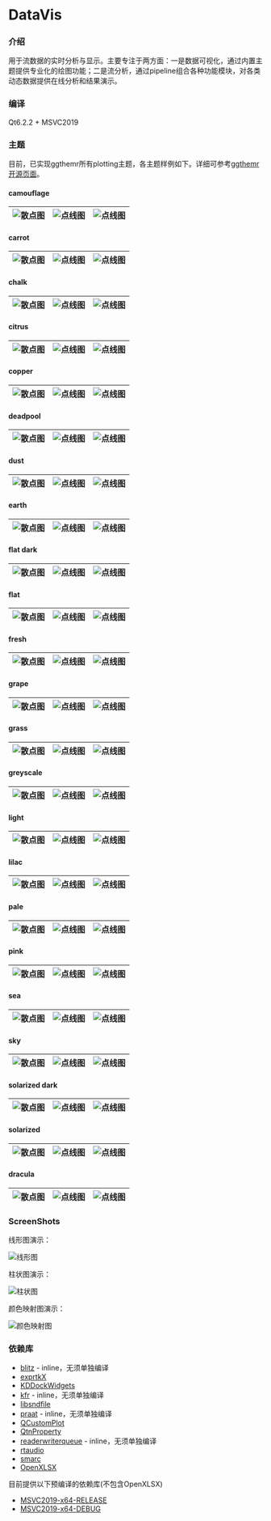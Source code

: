 # DataVis

### 介绍
用于流数据的实时分析与显示。主要专注于两方面：一是数据可视化，通过内置主题提供专业化的绘图功能；二是流分析，通过pipeline组合各种功能模块，对各类动态数据提供在线分析和结果演示。

### 编译
Qt6.2.2 + MSVC2019

### 主题
目前，已实现ggthemr所有plotting主题，各主题样例如下。详细可参考[ggthemr开源页面](https://github.com/Mikata-Project/ggthemr)。

#### camouflage

| ![散点图](screenshots/camouflage-scatter.png) | ![点线图](screenshots/camouflage-line-scatter.png) | ![点线图](screenshots/camouflage-bar.png) |
|---|---|---|

#### carrot

| ![散点图](screenshots/carrot-scatter.png) | ![点线图](screenshots/carrot-line-scatter.png) | ![点线图](screenshots/carrot-bar.png) |
|---|---|---|

#### chalk

| ![散点图](screenshots/chalk-scatter.png) | ![点线图](screenshots/chalk-line-scatter.png) | ![点线图](screenshots/chalk-bar.png) |
|---|---|---|

#### citrus

| ![散点图](screenshots/citrus-scatter.png) | ![点线图](screenshots/citrus-line-scatter.png) | ![点线图](screenshots/citrus-bar.png) |
|---|---|---|

#### copper

| ![散点图](screenshots/copper-scatter.png) | ![点线图](screenshots/copper-line-scatter.png) | ![点线图](screenshots/copper-bar.png) |
|---|---|---|

#### deadpool

| ![散点图](screenshots/deadpool-scatter.png) | ![点线图](screenshots/deadpool-line-scatter.png) | ![点线图](screenshots/deadpool-bar.png) |
|---|---|---|

#### dust

| ![散点图](screenshots/dust-scatter.png) | ![点线图](screenshots/dust-line-scatter.png) | ![点线图](screenshots/dust-bar.png) |
|---|---|---|

#### earth

| ![散点图](screenshots/earth-scatter.png) | ![点线图](screenshots/earth-line-scatter.png) | ![点线图](screenshots/earth-bar.png) |
|---|---|---|

#### flat dark

| ![散点图](screenshots/flat_dark-scatter.png) | ![点线图](screenshots/flat_dark-line-scatter.png) | ![点线图](screenshots/flat_dark-bar.png) |
|---|---|---|

#### flat

| ![散点图](screenshots/flat-scatter.png) | ![点线图](screenshots/flat-line-scatter.png) | ![点线图](screenshots/flat-bar.png) |
|---|---|---|

#### fresh

| ![散点图](screenshots/fresh-scatter.png) | ![点线图](screenshots/fresh-line-scatter.png) | ![点线图](screenshots/fresh-bar.png) |
|---|---|---|

#### grape

| ![散点图](screenshots/grape-scatter.png) | ![点线图](screenshots/grape-line-scatter.png) | ![点线图](screenshots/grape-bar.png) |
|---|---|---|

#### grass

| ![散点图](screenshots/grass-scatter.png) | ![点线图](screenshots/grass-line-scatter.png) | ![点线图](screenshots/grass-bar.png) |
|---|---|---|

#### greyscale

| ![散点图](screenshots/greyscale-scatter.png) | ![点线图](screenshots/greyscale-line-scatter.png) | ![点线图](screenshots/greyscale-bar.png) |
|---|---|---|

#### light

| ![散点图](screenshots/light-scatter.png) | ![点线图](screenshots/light-line-scatter.png) | ![点线图](screenshots/light-bar.png) |
|---|---|---|

#### lilac

| ![散点图](screenshots/lilac-scatter.png) | ![点线图](screenshots/lilac-line-scatter.png) | ![点线图](screenshots/lilac-bar.png) |
|---|---|---|

#### pale

| ![散点图](screenshots/pale-scatter.png) | ![点线图](screenshots/pale-line-scatter.png) | ![点线图](screenshots/pale-bar.png) |
|---|---|---|

#### pink

| ![散点图](screenshots/pink-scatter.png) | ![点线图](screenshots/pink-line-scatter.png) | ![点线图](screenshots/pink-bar.png) |
|---|---|---|

#### sea

| ![散点图](screenshots/sea-scatter.png) | ![点线图](screenshots/sea-line-scatter.png) | ![点线图](screenshots/sea-bar.png) |
|---|---|---|

#### sky

| ![散点图](screenshots/sky-scatter.png) | ![点线图](screenshots/sky-line-scatter.png) | ![点线图](screenshots/sky-bar.png) |
|---|---|---|

#### solarized dark

| ![散点图](screenshots/solarized_dark-scatter.png) | ![点线图](screenshots/solarized_dark-line-scatter.png) | ![点线图](screenshots/solarized_dark-bar.png) |
|---|---|---|

#### solarized

| ![散点图](screenshots/solarized-scatter.png) | ![点线图](screenshots/solarized-line-scatter.png) | ![点线图](screenshots/solarized-bar.png) |
|---|---|---|

#### dracula

| ![散点图](screenshots/dracula-scatter.png) | ![点线图](screenshots/dracula-line-scatter.png) | ![点线图](screenshots/dracula-bar.png) |
|---|---|---|

### ScreenShots

线形图演示：

![线形图](screenshots/line_plot.gif)

柱状图演示：

![柱状图](screenshots/bar_plot.gif)

颜色映射图演示：

![颜色映射图](screenshots/color_map.gif)

### 依赖库
- [blitz](https://github.com/blitzpp/blitz/) - inline，无须单独编译
- [exprtkX](https://gitee.com/koala999/exprtk-x/)
- [KDDockWidgets](https://github.com/KDAB/KDDockWidgets/)
- [kfr](https://www.kfr.dev/) - inline，无须单独编译
- [libsndfile](http://libsndfile.github.io/libsndfile/)
- [praat](https://www.fon.hum.uva.nl/praat/) - inline，无须单独编译
- [QCustomPlot](https://www.qcustomplot.com/)
- [QtnProperty](https://github.com/koala999cn/QtnProperty/)
- [readerwriterqueue](https://github.com/cameron314/readerwriterqueue/) - inline，无须单独编译
- [rtaudio](http://www.music.mcgill.ca/~gary/rtaudio/)
- [smarc](http://audio-smarc.sourceforge.net/)
- [OpenXLSX](https://github.com/troldal/OpenXLSX)

目前提供以下预编译的依赖库(不包含OpenXLSX)
- [MSVC2019-x64-RELEASE](https://gitee.com/koala999/data-vis/attach_files/1156226/download)
- [MSVC2019-x64-DEBUG](https://gitee.com/koala999/data-vis/attach_files/1156225/download)